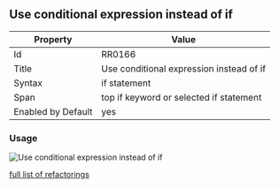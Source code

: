 ## Use conditional expression instead of if

Property | Value
--- | ---
Id|RR0166
Title|Use conditional expression instead of if
Syntax|if statement
Span|top if keyword or selected if statement
Enabled by Default|yes

### Usage

![Use conditional expression instead of if](../../images/refactorings/UseConditionalExpressionInsteadOfIf.png)

[full list of refactorings](Refactorings.md)